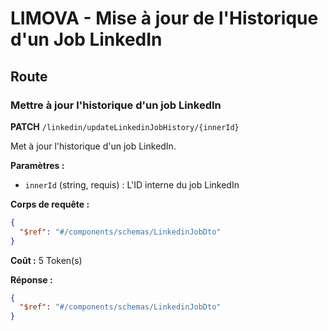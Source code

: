 # LIMOVA - Mise à jour de l'Historique d'un Job LinkedIn

## Route

### Mettre à jour l'historique d'un job LinkedIn
**PATCH** `/linkedin/updateLinkedinJobHistory/{innerId}`

Met à jour l'historique d'un job LinkedIn.

**Paramètres :**
- `innerId` (string, requis) : L'ID interne du job LinkedIn

**Corps de requête :**
```json
{
  "$ref": "#/components/schemas/LinkedinJobDto"
}
```

**Coût :** 5 Token(s)

**Réponse :**
```json
{
  "$ref": "#/components/schemas/LinkedinJobDto"
}
``` 